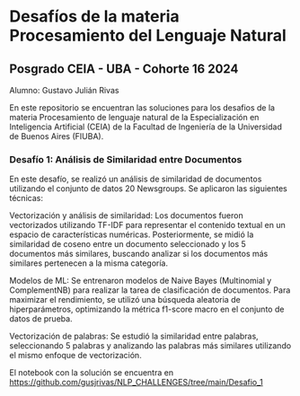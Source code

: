 # Desafíos de la materia Procesamiento del Lenguaje Natural
## Posgrado CEIA - UBA - Cohorte 16 2024

Alumno: Gustavo Julián Rivas

En este repositorio se encuentran las soluciones para los desafios de la materia Procesamiento de lenguaje natural de la Especialización en Inteligencia Artificial (CEIA) de la Facultad de Ingeniería de la Universidad de Buenos Aires (FIUBA).

### Desafío 1: Análisis de Similaridad entre Documentos
En este desafío, se realizó un análisis de similaridad de documentos utilizando el conjunto de datos 20 Newsgroups. Se aplicaron las siguientes técnicas:

Vectorización y análisis de similaridad: Los documentos fueron vectorizados utilizando TF-IDF para representar el contenido textual en un espacio de características numéricas. Posteriormente, se midió la similaridad de coseno entre un documento seleccionado y los 5 documentos más similares, buscando analizar si los documentos más similares pertenecen a la misma categoría.

Modelos de ML: Se entrenaron modelos de Naive Bayes (Multinomial y ComplementNB) para realizar la tarea de clasificación de documentos. Para maximizar el rendimiento, se utilizó una búsqueda aleatoria de hiperparámetros, optimizando la métrica f1-score macro en el conjunto de datos de prueba.

Vectorización de palabras: Se estudió la similaridad entre palabras, seleccionando 5 palabras y analizando las palabras más similares utilizando el mismo enfoque de vectorización.

El notebook con la solución se encuentra en  https://github.com/gusjrivas/NLP_CHALLENGES/tree/main/Desafio_1
